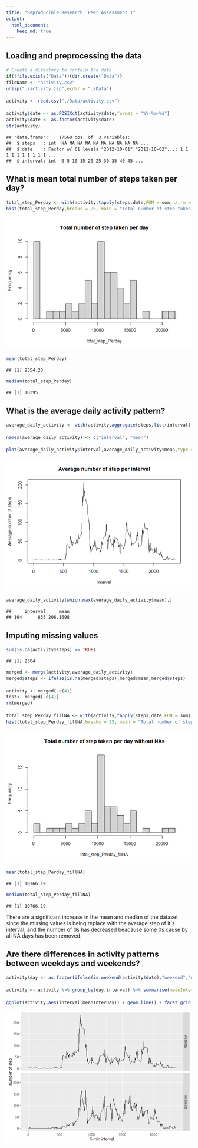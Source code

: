 ```yaml
---
title: "Reproducible Research: Peer Assessment 1"
output: 
  html_document:
    keep_md: true
---
```



## Loading and preprocessing the data


```r
# Create a directory to contain the data
if(!file.exists("Data")){dir.create("Data")}
fileName <- "activity.csv"
unzip("./activity.zip",exdir = "./Data")
 
activity <- read.csv("./Data/activity.csv")

activity$date <- as.POSIXct(activity$date,format = "%Y-%m-%d")
activity$date <- as.factor(activity$date)
str(activity)
```

```
## 'data.frame':	17568 obs. of  3 variables:
##  $ steps   : int  NA NA NA NA NA NA NA NA NA NA ...
##  $ date    : Factor w/ 61 levels "2012-10-01","2012-10-02",..: 1 1 1 1 1 1 1 1 1 1 ...
##  $ interval: int  0 5 10 15 20 25 30 35 40 45 ...
```


## What is mean total number of steps taken per day?

```r
total_step_Perday <- with(activity,tapply(steps,date,FUN = sum,na.rm = TRUE))
hist(total_step_Perday,breaks = 25, main = "Total number of step taken per day")
```

![](PA1_template_files/figure-html/unnamed-chunk-3-1.png)<!-- -->

```r
mean(total_step_Perday)
```

```
## [1] 9354.23
```

```r
median(total_step_Perday)
```

```
## [1] 10395
```

## What is the average daily activity pattern?

```r
average_daily_activity <- with(activity,aggregate(steps,list(interval),FUN = mean,na.rm = TRUE))

names(average_daily_activity) <- c("interval", "mean")

plot(average_daily_activity$interval,average_daily_activity$mean,type = "l", ylab = "Average number of steps", main = "Average number of step per interval" ,xlab = "Interval")
```

![](PA1_template_files/figure-html/unnamed-chunk-4-1.png)<!-- -->

```r
average_daily_activity[which.max(average_daily_activity$mean),]
```

```
##     interval     mean
## 104      835 206.1698
```
## Imputing missing values

```r
sum(is.na(activity$steps) == TRUE)
```

```
## [1] 2304
```

```r
merged <- merge(activity,average_daily_activity)
merged$steps <- ifelse(is.na(merged$steps),merged$mean,merged$steps)

activity <- merged[-c(4)]
test<- merged[-c(4)]
rm(merged)

total_step_Perday_fillNA <- with(activity,tapply(steps,date,FUN = sum))
hist(total_step_Perday_fillNA,breaks = 25, main = "Total number of step taken per day without NAs")
```

![](PA1_template_files/figure-html/unnamed-chunk-5-1.png)<!-- -->

```r
mean(total_step_Perday_fillNA)
```

```
## [1] 10766.19
```

```r
median(total_step_Perday_fillNA)
```

```
## [1] 10766.19
```
There are a significant increase in the mean and median of the dataset since the missing values is being replace with the average step of it's interval, and the number of 0s has decreased beacause some 0s cause by all NA days has been removed. 

## Are there differences in activity patterns between weekdays and weekends?

```r
activity$day <- as.factor(ifelse(is.weekend(activity$date),"weekend","weekday"))

activity <- activity %>% group_by(day,interval) %>% summarise(meanInterDay = mean(steps))

ggplot(activity,aes(interval,meanInterDay)) + geom_line() + facet_grid(day~.) + ylab("number of step") + xlab("5-min interval")
```

![](PA1_template_files/figure-html/unnamed-chunk-6-1.png)<!-- -->
